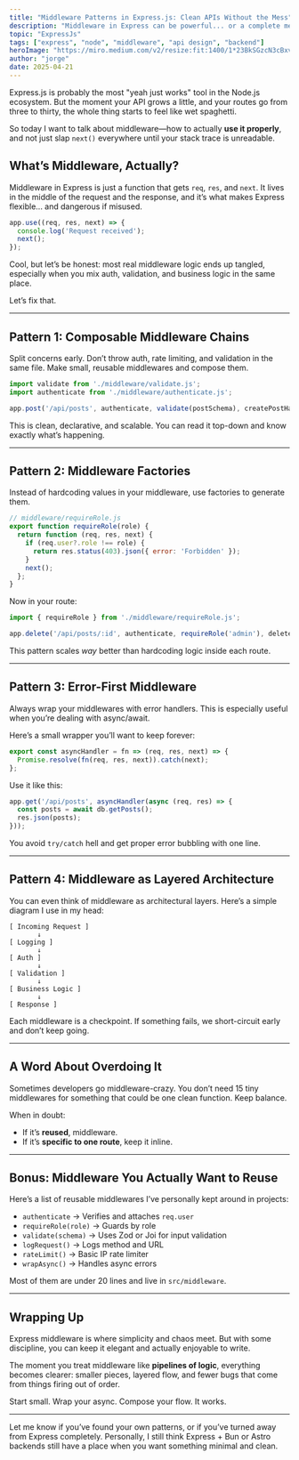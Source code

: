 ```yaml
---
title: "Middleware Patterns in Express.js: Clean APIs Without the Mess"
description: "Middleware in Express can be powerful... or a complete mess. In this post, I break down practical patterns I've used to keep things clean, modular, and testable."
topic: "ExpressJs"
tags: ["express", "node", "middleware", "api design", "backend"]
heroImage: "https://miro.medium.com/v2/resize:fit:1400/1*23BkSGzcN3cBxvTuf0zFfg.png"
author: "jorge"
date: 2025-04-21
---
```


Express.js is probably the most "yeah just works" tool in the Node.js ecosystem. But the moment your API grows a little, and your routes go from three to thirty, the whole thing starts to feel like wet spaghetti.

So today I want to talk about middleware—how to actually **use it properly**, and not just slap `next()` everywhere until your stack trace is unreadable.

## What’s Middleware, Actually?

Middleware in Express is just a function that gets `req`, `res`, and `next`. It lives in the middle of the request and the response, and it’s what makes Express flexible... and dangerous if misused.

```js
app.use((req, res, next) => {
  console.log('Request received');
  next();
});
```

Cool, but let’s be honest: most real middleware logic ends up tangled, especially when you mix auth, validation, and business logic in the same place.

Let’s fix that.

---

## Pattern 1: Composable Middleware Chains

Split concerns early. Don’t throw auth, rate limiting, and validation in the same file. Make small, reusable middlewares and compose them.

```js
import validate from './middleware/validate.js';
import authenticate from './middleware/authenticate.js';

app.post('/api/posts', authenticate, validate(postSchema), createPostHandler);
```

This is clean, declarative, and scalable. You can read it top-down and know exactly what’s happening.

---

## Pattern 2: Middleware Factories

Instead of hardcoding values in your middleware, use factories to generate them.

```js
// middleware/requireRole.js
export function requireRole(role) {
  return function (req, res, next) {
    if (req.user?.role !== role) {
      return res.status(403).json({ error: 'Forbidden' });
    }
    next();
  };
}
```

Now in your route:

```js
import { requireRole } from './middleware/requireRole.js';

app.delete('/api/posts/:id', authenticate, requireRole('admin'), deletePostHandler);
```

This pattern scales *way* better than hardcoding logic inside each route.

---

## Pattern 3: Error-First Middleware

Always wrap your middlewares with error handlers. This is especially useful when you’re dealing with async/await.

Here’s a small wrapper you’ll want to keep forever:

```js
export const asyncHandler = fn => (req, res, next) => {
  Promise.resolve(fn(req, res, next)).catch(next);
};
```

Use it like this:

```js
app.get('/api/posts', asyncHandler(async (req, res) => {
  const posts = await db.getPosts();
  res.json(posts);
}));
```

You avoid `try/catch` hell and get proper error bubbling with one line.

---

## Pattern 4: Middleware as Layered Architecture

You can even think of middleware as architectural layers. Here’s a simple diagram I use in my head:

```
[ Incoming Request ]
       ↓
[ Logging ]
       ↓
[ Auth ]
       ↓
[ Validation ]
       ↓
[ Business Logic ]
       ↓
[ Response ]
```

Each middleware is a checkpoint. If something fails, we short-circuit early and don’t keep going.

---

## A Word About Overdoing It

Sometimes developers go middleware-crazy. You don’t need 15 tiny middlewares for something that could be one clean function. Keep balance.

When in doubt:
- If it’s **reused**, middleware.
- If it’s **specific to one route**, keep it inline.

---

## Bonus: Middleware You Actually Want to Reuse

Here’s a list of reusable middlewares I’ve personally kept around in projects:

- `authenticate` → Verifies and attaches `req.user`
- `requireRole(role)` → Guards by role
- `validate(schema)` → Uses Zod or Joi for input validation
- `logRequest()` → Logs method and URL
- `rateLimit()` → Basic IP rate limiter
- `wrapAsync()` → Handles async errors

Most of them are under 20 lines and live in `src/middleware`.

---

## Wrapping Up

Express middleware is where simplicity and chaos meet. But with some discipline, you can keep it elegant and actually enjoyable to write.

The moment you treat middleware like **pipelines of logic**, everything becomes clearer: smaller pieces, layered flow, and fewer bugs that come from things firing out of order.

Start small. Wrap your async. Compose your flow. It works.

---

Let me know if you’ve found your own patterns, or if you’ve turned away from Express completely. Personally, I still think Express + Bun or Astro backends still have a place when you want something minimal and clean.

